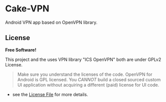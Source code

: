 # Cake-VPN
Android VPN app based on OpenVPN library.

## License
**Free Software!**

This project and the uses VPN library "ICS OpenVPN" both are under GPLv2 License.

> Make sure you understand the licenses of the code. OpenVPN for Android is GPL licensed.
> You _CANNOT_ build a closed sourced custom UI application without acquiring a different (paid) license for UI code.

- see the [License File](LICENSE) for more details.
